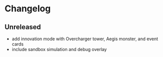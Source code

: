 # Changelog

## Unreleased
- add innovation mode with Overcharger tower, Aegis monster, and event cards
- include sandbox simulation and debug overlay
